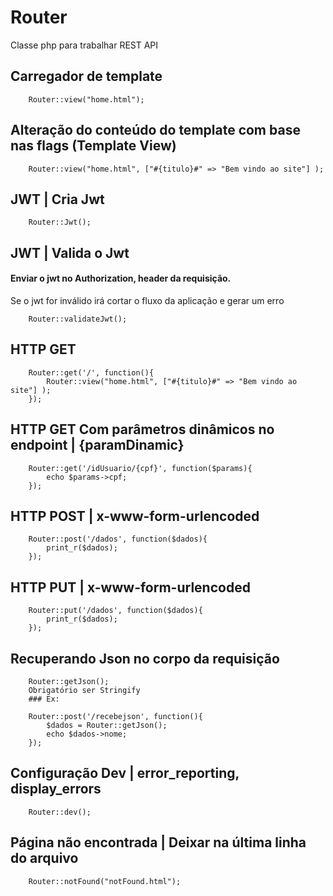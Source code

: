 # Router
Classe php para trabalhar REST API

## Carregador de template

```
	Router::view("home.html");
```


## Alteração do conteúdo do template com base nas flags (Template View)

```
	Router::view("home.html", ["#{titulo}#" => "Bem vindo ao site"] );
```


## JWT | Cria Jwt

```
	Router::Jwt();
```


## JWT | Valida o Jwt
#### Enviar o jwt no Authorization, header da requisição.
Se o jwt for inválido irá cortar o fluxo da aplicação e gerar um erro

```
	Router::validateJwt();
```


## HTTP GET

```
	Router::get('/', function(){
		Router::view("home.html", ["#{titulo}#" => "Bem vindo ao site"] );
	});
```


## HTTP GET Com parâmetros dinâmicos no endpoint | {paramDinamic}

```
	Router::get('/idUsuario/{cpf}', function($params){
		echo $params->cpf;
	});
```


## HTTP POST | x-www-form-urlencoded

```
	Router::post('/dados', function($dados){
		print_r($dados);
	});
```


## HTTP PUT | x-www-form-urlencoded

```
	Router::put('/dados', function($dados){
		print_r($dados);
	});
```


## Recuperando Json no corpo da requisição

```
	Router::getJson();
	Obrigatório ser Stringify
	### Ex:
	
	Router::post('/recebejson', function(){
		$dados = Router::getJson();
		echo $dados->nome;
	});
```


## Configuração Dev | error_reporting, display_errors 

```
	Router::dev();
```



## Página não encontrada | Deixar na última linha do arquivo

```
	Router::notFound("notFound.html");
```



